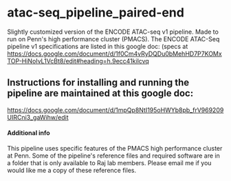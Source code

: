 # atac-seq_pipeline_paired-end
Slightly customized version of the ENCODE ATAC-seq v1 pipeline. Made to run on Penn's high performance cluster (PMACS). The ENCODE ATAC-Seq pipeline v1 specifications are listed in this google doc: (specs at https://docs.google.com/document/d/1f0Cm4vRyDQDu0bMehHD7P7KOMxTOP-HiNoIvL1VcBt8/edit#heading=h.9ecc41kilcvq

## Instructions for installing and running the pipeline are maintained at this google doc:
https://docs.google.com/document/d/1mpQp8NtI195oHWYb8pb_frV969209UIRCni3_gaWihw/edit

#### Additional info
This pipeline uses specific features of the PMACS high performance cluster at Penn. Some of the pipeline's reference files and required software are in a folder that is only available to Raj lab members. Please email me if you would like me a copy of these reference files.